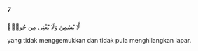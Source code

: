 ##### 7

<span class="ayah">لَّا يُسْمِنُ وَلَا يُغْنِى مِن جُوعٍۢ</span>

<span class="ayah_translation">yang tidak menggemukkan dan tidak pula menghilangkan lapar.</span>
